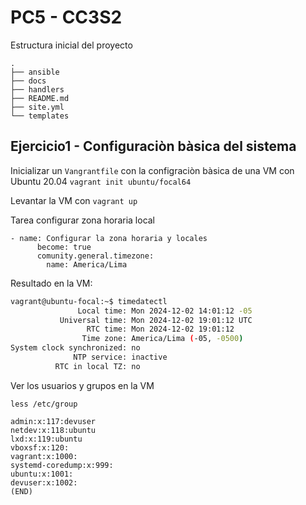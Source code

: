 # PC5 - CC3S2

Estructura inicial del proyecto 

```
.
├── ansible
├── docs
├── handlers
├── README.md
├── site.yml
└── templates
```

## Ejercicio1 - Configuraciòn bàsica del sistema
Inicializar un `Vangrantfile` con la configraciòn bàsica de una VM con Ubuntu 20.04
`vagrant init ubuntu/focal64`

Levantar la VM con 
`vagrant up`

Tarea configurar zona horaria local
```
- name: Configurar la zona horaria y locales
      become: true
      comunity.general.timezone:
        name: America/Lima
```

Resultado en la VM: 
```bash
vagrant@ubuntu-focal:~$ timedatectl
               Local time: Mon 2024-12-02 14:01:12 -05
           Universal time: Mon 2024-12-02 19:01:12 UTC
                 RTC time: Mon 2024-12-02 19:01:12    
                Time zone: America/Lima (-05, -0500)  
System clock synchronized: no                         
              NTP service: inactive                   
          RTC in local TZ: no 
```

Ver los usuarios y grupos en la VM

`less /etc/group`

```
admin:x:117:devuser
netdev:x:118:ubuntu
lxd:x:119:ubuntu
vboxsf:x:120:
vagrant:x:1000:
systemd-coredump:x:999:
ubuntu:x:1001:
devuser:x:1002:
(END)
```


